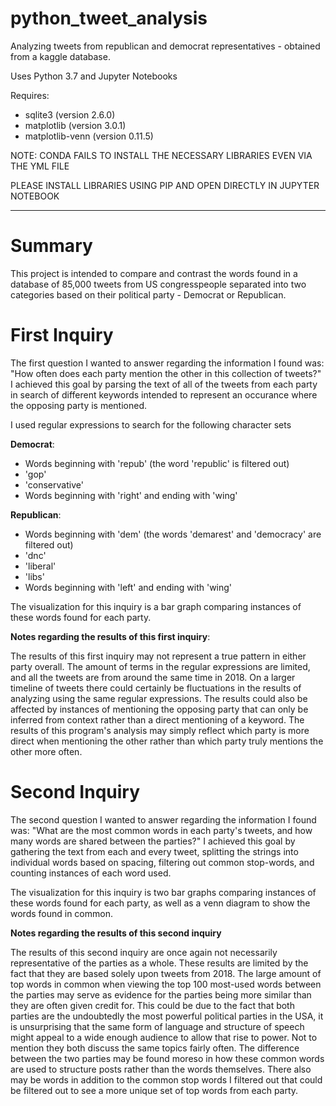 # python_tweet_analysis
Analyzing tweets from republican and democrat representatives - obtained from a kaggle database.

Uses Python 3.7 and Jupyter Notebooks

Requires:
  - sqlite3 (version 2.6.0)
  - matplotlib (version 3.0.1)
  - matplotlib-venn (version 0.11.5)
  
NOTE: CONDA FAILS TO INSTALL THE NECESSARY LIBRARIES EVEN VIA THE YML FILE

PLEASE INSTALL LIBRARIES USING PIP AND OPEN DIRECTLY IN JUPYTER NOTEBOOK

---

<h1>Summary</h1>

This project is intended to compare and contrast the words found in a database of 85,000 tweets from US congresspeople separated into two categories based on their political party - Democrat or Republican.


<h1>First Inquiry</h1>

The first question I wanted to answer regarding the information I found was:  "How often does each party mention the other in this collection of tweets?"  I achieved this goal by parsing the text of all of the tweets from each party in search of different keywords intended to represent an occurance where the opposing party is mentioned.

I used regular expressions to search for the following character sets

**Democrat**:
  - Words beginning with 'repub' (the word 'republic' is filtered out)
  - 'gop'
  - 'conservative'
  - Words beginning with 'right' and ending with 'wing'
    
**Republican**:
  - Words beginning with 'dem' (the words 'demarest' and 'democracy' are filtered out)
  - 'dnc'
  - 'liberal'
  - 'libs'
  - Words beginning with 'left' and ending with 'wing'
  
The visualization for this inquiry is a bar graph comparing instances of these words found for each party.

**Notes regarding the results of this first inquiry**:

The results of this first inquiry may not represent a true pattern in either party overall.  The amount of terms in the regular expressions are limited, and all the tweets are from around the same time in 2018.  On a larger timeline of tweets there could certainly be fluctuations in the results of analyzing using the same regular expressions.  The results could also be affected by instances of mentioning the opposing party that can only be inferred from context rather than a direct mentioning of a keyword.  The results of this program's analysis may simply reflect which party is more direct when mentioning the other rather than which party truly mentions the other more often.

<h1>Second Inquiry</h1>

The second question I wanted to answer regarding the information I found was:  "What are the most common words in each party's tweets, and how many words are shared between the parties?"  I achieved this goal by gathering the text from each and every tweet, splitting the strings into individual words based on spacing, filtering out common stop-words, and counting instances of each word used.

The visualization for this inquiry is two bar graphs comparing instances of these words found for each party, as well as a venn diagram to show the words found in common.

**Notes regarding the results of this second inquiry**

The results of this second inquiry are once again not necessarily representative of the parties as a whole.  These results are limited by the fact that they are based solely upon tweets from 2018.  The large amount of top words in common when viewing the top 100 most-used words between the parties may serve as evidence for the parties being more similar than they are often given credit for.  This could be due to the fact that both parties are the undoubtedly the most powerful political parties in the USA, it is unsurprising that the same form of language and structure of speech might appeal to a wide enough audience to allow that rise to power.  Not to mention they both discuss the same topics fairly often.  The difference between the two parties may be found moreso in how these common words are used to structure posts rather than the words themselves.  There also may be words in addition to the common stop words I filtered out that could be filtered out to see a more unique set of top words from each party.

